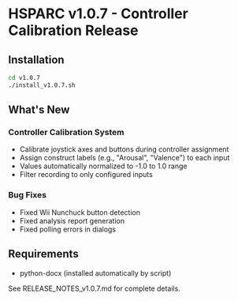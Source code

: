 # HSPARC v1.0.7 - Controller Calibration Release

## Installation
```bash
cd v1.0.7
./install_v1.0.7.sh
```

## What's New

### Controller Calibration System
- Calibrate joystick axes and buttons during controller assignment
- Assign construct labels (e.g., "Arousal", "Valence") to each input
- Values automatically normalized to -1.0 to 1.0 range
- Filter recording to only configured inputs

### Bug Fixes
- Fixed Wii Nunchuck button detection
- Fixed analysis report generation
- Fixed polling errors in dialogs

## Requirements

- python-docx (installed automatically by script)

See RELEASE_NOTES_v1.0.7.md for complete details.
